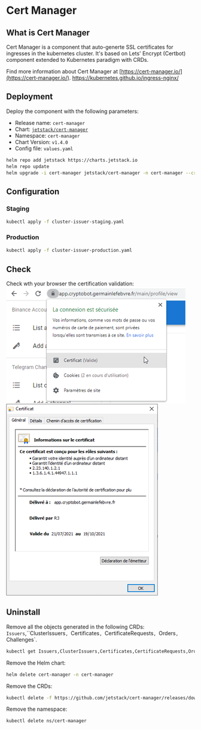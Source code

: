# Cert Manager

## What is Cert Manager
Cert Manager is a component that auto-generte SSL certificates for ingresses in the kubernetes cluster. It's based on Lets' Encrypt (Certbot) component extended to Kubernetes paradigm with CRDs.

Find more information about Cert Manager at [https://cert-manager.io/](https://cert-manager.io/).
https://kubernetes.github.io/ingress-nginx/


## Deployment
Deploy the component with the following parameters:

* Release name: `cert-manager`
* Chart: [`jetstack/cert-manager`](https://artifacthub.io/packages/helm/cert-manager/cert-manager)
* Namespace: `cert-manager`
* Chart Version: `v1.4.0`
* Config file: `values.yaml`

```bash
helm repo add jetstack https://charts.jetstack.io
helm repo update
helm upgrade -i cert-manager jetstack/cert-manager -n cert-manager --create-namespace --version v1.4.0 -f values.yaml
```

## Configuration
### Staging
```bash
kubectl apply -f cluster-issuer-staging.yaml
```
### Production
```bash
kubectl apply -f cluster-issuer-production.yaml
```

## Check
Check wth your browser the certification validation:
![Browser Certificate Location](./images/cert-manager-check-certificate-location.png)
![Browser Certificate Validation](./images/cert-manager-check-certificate-validation.png)


## Uninstall
Remove all the objects generated in the following CRDs: `Issuers`,``ClusterIssuers`, `Certificates`, `CertificateRequests`, `Orders`, `Challenges`.

```bash
kubectl get Issuers,ClusterIssuers,Certificates,CertificateRequests,Orders,Challenges --all-namespaces
```

Remove the Helm chart:
```bash
helm delete cert-manager -n cert-manager
```

Remove the CRDs:
```bash
kubectl delete -f https://github.com/jetstack/cert-manager/releases/download/v1.4.0/cert-manager.crds.yaml
```

Remove the namespace:
```bash
kubectl delete ns/cert-manager
```
